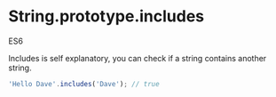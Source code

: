 # String.prototype.includes

<div class="spec es6">ES6</div>


Includes is self explanatory, you can check if a string contains another string.

```javascript
'Hello Dave'.includes('Dave'); // true
```
